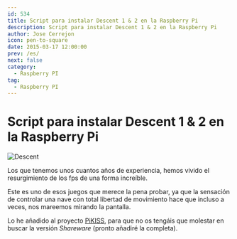 ```yaml
---
id: 534
title: Script para instalar Descent 1 & 2 en la Raspberry Pi
description: Script para instalar Descent 1 & 2 en la Raspberry Pi
author: Jose Cerrejon
icon: pen-to-square
date: 2015-03-17 12:00:00
prev: /es/
next: false
category:
  - Raspberry PI
tag:
  - Raspberry PI
---
```


# Script para instalar Descent 1 & 2 en la Raspberry Pi

![Descent](/images/2015/03/descent.png)

Los que tenemos unos cuantos años de experiencia, hemos vivido el resurgimiento de los fps de una forma increíble.

Este es uno de esos juegos que merece la pena probar, ya que la sensación de controlar una nave con total libertad de movimiento hace que incluso a veces, nos mareemos mirando la pantalla.

Lo he añadido al proyecto [PiKISS](https://github.com/jmcerrejon/PiKISS/raw/c70f2b1e571be3c5bad22f32aa0593eed96a0541/scripts/games/descent.sh), para que no os tengáis que molestar en buscar la versión *Shareware* (pronto añadiré la completa).